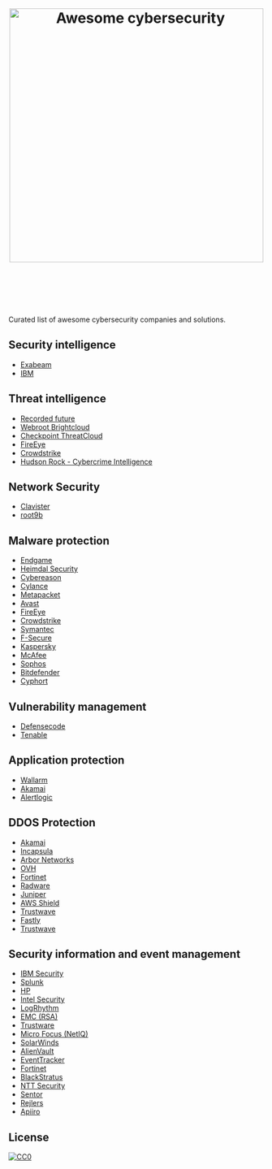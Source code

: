 <h1 align="center">
  <br>
  <br>
  <br>
	<img width="500" src="https://cdn.rawgit.com/Annsec/awesome-cybersecurity/master/media/logo.svg" alt="Awesome cybersecurity">
	<br>
  <br>
	<br>
</h1>
<br>
Curated list of awesome cybersecurity companies and solutions.
<br>

## Security intelligence
- [Exabeam](https://www.exabeam.com/)
- [IBM](http://www-03.ibm.com/software/products/en/category/security-intelligence)

## Threat intelligence
- [Recorded future](https://www.recordedfuture.com/)
- [Webroot Brightcloud](http://www.brightcloud.com/)
- [Checkpoint ThreatCloud](https://www.checkpoint.com/products/threatcloud-intellistore/)
- [FireEye](https://www.fireeye.com/products/cyber-threat-intelligence.html)
- [Crowdstrike](https://www.crowdstrike.com/products/falcon-intelligence/)
- [Hudson Rock - Cybercrime Intelligence](https://www.hudsonrock.com/threat-intelligence-cybercrime-tools)

## Network Security
- [Clavister](https://www.clavister.com/)
- [root9b](https://www.root9b.com/)

## Malware protection
- [Endgame](https://www.endgame.com/)
- [Heimdal Security](https://heimdalsecurity.com)
- [Cybereason](https://www.cybereason.com/)
- [Cylance](https://www.cylance.com/)
- [Metapacket](http://metapacket.com/)
- [Avast](https://www.avast.com/)
- [FireEye](https://www.fireeye.com/)
- [Crowdstrike](https://www.crowdstrike.com/)
- [Symantec](https://www.symantec.com/)
- [F-Secure](https://www.f-secure.com/)
- [Kaspersky](https://www.kaspersky.com/)
- [McAfee](https://www.mcafee.com/)
- [Sophos](https://www.sophos.com/)
- [Bitdefender](https://www.bitdefender.com/)
- [Cyphort](https://www.cyphort.com/)

## Vulnerability management
- [Defensecode](https://defensecode.com)
- [Tenable](http://www.tenable.com/)

## Application protection
- [Wallarm](https://wallarm.com)
- [Akamai](https://www.akamai.com/)
- [Alertlogic](https://www.alertlogic.com/)

## DDOS Protection
- [Akamai](https://www.akamai.com/)
- [Incapsula](https://www.incapsula.com/)
- [Arbor Networks](https://www.arbornetworks.com/)
- [OVH](https://www.ovh.com/)
- [Fortinet](https://www.fortinet.com/)
- [Radware](https://www.radware.com/)
- [Juniper](https://www.juniper.net/)
- [AWS Shield](https://aws.amazon.com/shield/)
- [Trustwave](https://www.trustwave.com/)
- [Fastly](https://www.fastly.com/)
- [Trustwave](https://www.trustwave.com/)

## Security information and event management

- [IBM Security](https://www.ibm.com/security/)
- [Splunk](https://www.splunk.com/)
- [HP](https://saas.hpe.com/en-us/software/enterprise-security)
- [Intel Security](http://www.intelsecurity.com/)
- [LogRhythm](https://logrhythm.com/)
- [EMC (RSA)](https://www.emc.com)
- [Trustware](https://www.trustwave.com/)
- [Micro Focus (NetIQ)](https://www.netiq.com/solutions/security-management/)
- [SolarWinds](http://www.solarwinds.com/)
- [AlienVault](https://www.alienvault.com/)
- [EventTracker](https://www.eventtracker.com/)
- [Fortinet](https://www.fortinet.com/products/management/fortisiem.html)
- [BlackStratus](http://www.blackstratus.com/)
- [NTT Security](https://www.nttsecurity.com/)
- [Sentor](https://www.sentor.se/)
- [Rejlers](http://www.rejlers.se/Vart-erbjudande/ICTTelekom/Informations--och-IT-sakerhet/)
- [Apiiro](https://apiiro.com/)

## License

[![CC0](http://mirrors.creativecommons.org/presskit/buttons/88x31/svg/cc-zero.svg)](https://creativecommons.org/publicdomain/zero/1.0/)
